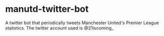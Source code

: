 # manutd-twitter-bot
A twitter bot that periodically tweets Manchester United's Premier League statistics.
The twitter account used is @21iscoming_
